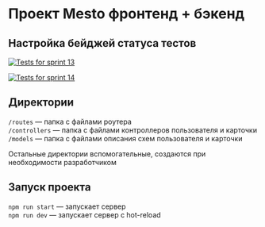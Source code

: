 
# Проект Mesto фронтенд + бэкенд

## Настройка бейджей статуса тестов

[![Tests for sprint 13](https://github.com/lemonlemongit/express-mesto-gha/actions/workflows/tests-13-sprint.yml/badge.svg)](https://github.com/lemonlemongit/express-mesto-gha/actions/workflows/tests-13-sprint.yml) 

[![Tests for sprint 14](https://github.com/lemonlemongit/express-mesto-gha/actions/workflows/tests-14-sprint.yml/badge.svg)](https://github.com/lemonlemongit/express-mesto-gha/actions/workflows/tests-14-sprint.yml)

## Директории

`/routes` — папка с файлами роутера  
`/controllers` — папка с файлами контроллеров пользователя и карточки   
`/models` — папка с файлами описания схем пользователя и карточки  
  
Остальные директории вспомогательные, создаются при необходимости разработчиком

## Запуск проекта

`npm run start` — запускает сервер   
`npm run dev` — запускает сервер с hot-reload
